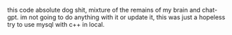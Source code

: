 this code absolute dog shit, mixture of the remains of my brain and chat-gpt.
im not going to do anything with it or update it, this was just a hopeless try to use mysql with c++ in local.
